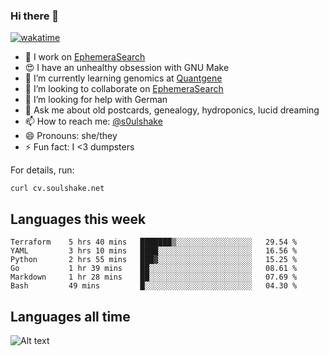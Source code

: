 ### Hi there 👋

[![wakatime](https://wakatime.com/badge/user/08339702-a231-40c4-8838-d449bd2ff951.svg)](https://wakatime.com/@08339702-a231-40c4-8838-d449bd2ff951)

<!--
**soulshake/soulshake** is a ✨ _special_ ✨ repository because its `README.md` (this file) appears on your GitHub profile.

Here are some ideas to get you started:

- 🔭 I’m currently working on ...
- 🌱 I’m currently learning ...
- 👯 I’m looking to collaborate on ...
- 🤔 I’m looking for help with ...
- 💬 Ask me about ...
- 📫 How to reach me: ...
- 😄 Pronouns: ...
- ⚡ Fun fact: ...
-->


- 🔭 I work on [EphemeraSearch](https://www.ephemerasearch.com/)
- 😍 I have an unhealthy obsession with GNU Make
- :dna: I’m currently learning genomics at [Quantgene](https://www.quantgene.com/)
- 👯 I’m looking to collaborate on [EphemeraSearch](https://www.ephemerasearch.com/)
- 🤔 I’m looking for help with German
- 💬 Ask me about old postcards, genealogy, hydroponics, lucid dreaming
- 📫 How to reach me: [@s0ulshake](https://twitter.com/soulshake)
- 😄 Pronouns: she/they
- ⚡ Fun fact: I <3 dumpsters

For details, run:

```
curl cv.soulshake.net
```

## Languages this week

<!--START_SECTION:waka-->

```text
Terraform    5 hrs 40 mins   ███████▒░░░░░░░░░░░░░░░░░   29.54 %
YAML         3 hrs 10 mins   ████░░░░░░░░░░░░░░░░░░░░░   16.56 %
Python       2 hrs 55 mins   ███▓░░░░░░░░░░░░░░░░░░░░░   15.25 %
Go           1 hr 39 mins    ██░░░░░░░░░░░░░░░░░░░░░░░   08.61 %
Markdown     1 hr 28 mins    ██░░░░░░░░░░░░░░░░░░░░░░░   07.69 %
Bash         49 mins         █░░░░░░░░░░░░░░░░░░░░░░░░   04.30 %
```

<!--END_SECTION:waka-->

## Languages all time
![Alt text](https://wakatime.com/share/@aj/6aa10b67-a5e9-4fb1-acaf-8692f4385172.svg)
